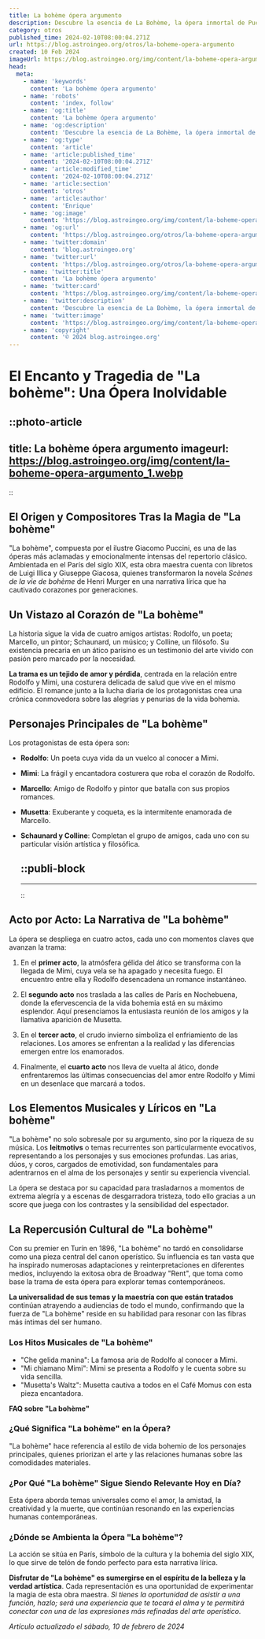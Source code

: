 ```yaml
---
title: La bohème ópera argumento
description: Descubre la esencia de La Bohème, la ópera inmortal de Puccini que narra una emotiva historia de amor y amistad en el París bohemio.
category: otros
published_time: 2024-02-10T08:00:04.271Z
url: https://blog.astroingeo.org/otros/la-boheme-opera-argumento
created: 10 Feb 2024
imageUrl: https://blog.astroingeo.org/img/content/la-boheme-opera-argumento_1.webp
head:
  meta:
    - name: 'keywords'
      content: 'La bohème ópera argumento'
    - name: 'robots'
      content: 'index, follow'
    - name: 'og:title'
      content: 'La bohème ópera argumento'
    - name: 'og:description'
      content: 'Descubre la esencia de La Bohème, la ópera inmortal de Puccini que narra una emotiva historia de amor y amistad en el París bohemio.'
    - name: 'og:type'
      content: 'article'
    - name: 'article:published_time'
      content: '2024-02-10T08:00:04.271Z'
    - name: 'article:modified_time'
      content: '2024-02-10T08:00:04.271Z'
    - name: 'article:section'
      content: 'otros'
    - name: 'article:author'
      content: 'Enrique'
    - name: 'og:image'
      content: 'https://blog.astroingeo.org/img/content/la-boheme-opera-argumento_1.webp'
    - name: 'og:url'
      content: 'https://blog.astroingeo.org/otros/la-boheme-opera-argumento'
    - name: 'twitter:domain'
      content: 'blog.astroingeo.org'
    - name: 'twitter:url'
      content: 'https://blog.astroingeo.org/otros/la-boheme-opera-argumento'
    - name: 'twitter:title'
      content: 'La bohème ópera argumento'
    - name: 'twitter:card'
      content: 'https://blog.astroingeo.org/img/content/la-boheme-opera-argumento_1.webp'
    - name: 'twitter:description'
      content: 'Descubre la esencia de La Bohème, la ópera inmortal de Puccini que narra una emotiva historia de amor y amistad en el París bohemio.'
    - name: 'twitter:image'
      content: 'https://blog.astroingeo.org/img/content/la-boheme-opera-argumento_1.webp'
    - name: 'copyright'
      content: '© 2024 blog.astroingeo.org'
---
```

# El Encanto y Tragedia de "La bohème": Una Ópera Inolvidable


::photo-article
---
title: La bohème ópera argumento
imageurl: https://blog.astroingeo.org/img/content/la-boheme-opera-argumento_1.webp
---
::


## El Origen y Compositores Tras la Magia de "La bohème"
"La bohème", compuesta por el ilustre Giacomo Puccini, es una de las óperas más aclamadas y emocionalmente intensas del repertorio clásico. Ambientada en el París del siglo XIX, esta obra maestra cuenta con libretos de Luigi Illica y Giuseppe Giacosa, quienes transformaron la novela *Scènes de la vie de bohème* de Henri Murger en una narrativa lírica que ha cautivado corazones por generaciones.

## Un Vistazo al Corazón de "La bohème"
La historia sigue la vida de cuatro amigos artistas: Rodolfo, un poeta; Marcello, un pintor; Schaunard, un músico; y Colline, un filósofo. Su existencia precaria en un ático parisino es un testimonio del arte vivido con pasión pero marcado por la necesidad.

**La trama es un tejido de amor y pérdida**, centrada en la relación entre Rodolfo y Mimi, una costurera delicada de salud que vive en el mismo edificio. El romance junto a la lucha diaria de los protagonistas crea una crónica conmovedora sobre las alegrías y penurias de la vida bohemia.

## Personajes Principales de "La bohème"
Los protagonistas de esta ópera son:

- **Rodolfo**: Un poeta cuya vida da un vuelco al conocer a Mimi.
- **Mimi**: La frágil y encantadora costurera que roba el corazón de Rodolfo.
- **Marcello**: Amigo de Rodolfo y pintor que batalla con sus propios romances.
- **Musetta**: Exuberante y coqueta, es la intermitente enamorada de Marcello.
- **Schaunard y Colline**: Completan el grupo de amigos, cada uno con su particular visión artística y filosófica.


  ::publi-block
  ---
  ---
  ::
  
  
## Acto por Acto: La Narrativa de "La bohème"
La ópera se despliega en cuatro actos, cada uno con momentos claves que avanzan la trama:

1. En el **primer acto**, la atmósfera gélida del ático se transforma con la llegada de Mimi, cuya vela se ha apagado y necesita fuego. El encuentro entre ella y Rodolfo desencadena un romance instantáneo.
   
2. El **segundo acto** nos traslada a las calles de París en Nochebuena, donde la efervescencia de la vida bohemia está en su máximo esplendor. Aquí presenciamos la entusiasta reunión de los amigos y la llamativa aparición de Musetta.
   
3. En el **tercer acto**, el crudo invierno simboliza el enfriamiento de las relaciones. Los amores se enfrentan a la realidad y las diferencias emergen entre los enamorados.
   
4. Finalmente, el **cuarto acto** nos lleva de vuelta al ático, donde enfrentaremos las últimas consecuencias del amor entre Rodolfo y Mimi en un desenlace que marcará a todos.

## Los Elementos Musicales y Líricos en "La bohème"
"La bohème" no solo sobresale por su argumento, sino por la riqueza de su música. Los **leitmotivs** o temas recurrentes son particularmente evocativos, representando a los personajes y sus emociones profundas. Las arias, dúos, y coros, cargados de emotividad, son fundamentales para adentrarnos en el alma de los personajes y sentir su experiencia vivencial.

La ópera se destaca por su capacidad para trasladarnos a momentos de extrema alegría y a escenas de desgarradora tristeza, todo ello gracias a un score que juega con los contrastes y la sensibilidad del espectador.

## La Repercusión Cultural de "La bohème"
Con su premier en Turín en 1896, "La bohème" no tardó en consolidarse como una pieza central del canon operístico. Su influencia es tan vasta que ha inspirado numerosas adaptaciones y reinterpretaciones en diferentes medios, incluyendo la exitosa obra de Broadway "Rent", que toma como base la trama de esta ópera para explorar temas contemporáneos.

**La universalidad de sus temas y la maestría con que están tratados** continúan atrayendo a audiencias de todo el mundo, confirmando que la fuerza de "La bohème" reside en su habilidad para resonar con las fibras más íntimas del ser humano.

### Los Hitos Musicales de "La bohème"

- "Che gelida manina": La famosa aria de Rodolfo al conocer a Mimi.
- "Mi chiamano Mimi": Mimi se presenta a Rodolfo y le cuenta sobre su vida sencilla.
- "Musetta's Waltz": Musetta cautiva a todos en el Café Momus con esta pieza encantadora.

**FAQ sobre "La bohème"**

### ¿Qué Significa "La bohème" en la Ópera?
"La bohème" hace referencia al estilo de vida bohemio de los personajes principales, quienes priorizan el arte y las relaciones humanas sobre las comodidades materiales.

### ¿Por Qué "La bohème" Sigue Siendo Relevante Hoy en Día?
Esta ópera aborda temas universales como el amor, la amistad, la creatividad y la muerte, que continúan resonando en las experiencias humanas contemporáneas.

### ¿Dónde se Ambienta la Ópera "La bohème"?
La acción se sitúa en París, símbolo de la cultura y la bohemia del siglo XIX, lo que sirve de telón de fondo perfecto para esta narrativa lírica.

**Disfrutar de "La bohème" es sumergirse en el espíritu de la belleza y la verdad artística**. Cada representación es una oportunidad de experimentar la magia de esta obra maestra. *Si tienes la oportunidad de asistir a una función, hazlo; será una experiencia que te tocará el alma y te permitirá conectar con una de las expresiones más refinadas del arte operístico.*

_Artículo actualizado el sábado, 10 de febrero de 2024_